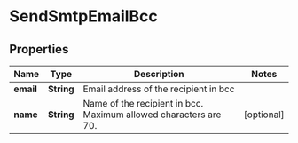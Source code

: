 
# SendSmtpEmailBcc

## Properties
Name | Type | Description | Notes
------------ | ------------- | ------------- | -------------
**email** | **String** | Email address of the recipient in bcc | 
**name** | **String** | Name of the recipient in bcc. Maximum allowed characters are 70. |  [optional]




